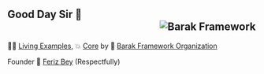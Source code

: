 ## Good Day Sir  👋 <div align="right"> <img src="https://komarev.com/ghpvc/?username=barak-framework&label=Profile%20views&color=ef9141&style=flat" alt="Barak Framework" /> </div>


:man_mechanic: [Living Examples](https://github.com/Barak-Framework-Projects), :boom: [Core](https://github.com/barak-framework/barak) by :orange_book: [Barak Framework Organization](https://github.com/barak-framework/barak-framework)  

Founder :circus_tent:	[Feriz Bey](https://github.com/feriz-bey) (Respectfully) 

